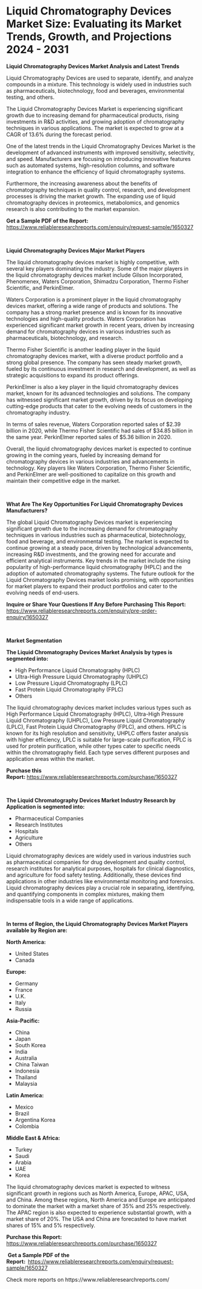 <p><h1>Liquid Chromatography Devices Market Size: Evaluating its Market Trends, Growth, and Projections 2024 - 2031</h1></p><p><strong>Liquid Chromatography Devices Market Analysis and Latest Trends</strong></p>
<p><p>Liquid Chromatography Devices are used to separate, identify, and analyze compounds in a mixture. This technology is widely used in industries such as pharmaceuticals, biotechnology, food and beverages, environmental testing, and others.</p><p>The Liquid Chromatography Devices Market is experiencing significant growth due to increasing demand for pharmaceutical products, rising investments in R&D activities, and growing adoption of chromatography techniques in various applications. The market is expected to grow at a CAGR of 13.6% during the forecast period.</p><p>One of the latest trends in the Liquid Chromatography Devices Market is the development of advanced instruments with improved sensitivity, selectivity, and speed. Manufacturers are focusing on introducing innovative features such as automated systems, high-resolution columns, and software integration to enhance the efficiency of liquid chromatography systems.</p><p>Furthermore, the increasing awareness about the benefits of chromatography techniques in quality control, research, and development processes is driving the market growth. The expanding use of liquid chromatography devices in proteomics, metabolomics, and genomics research is also contributing to the market expansion.</p></p>
<p><strong>Get a Sample PDF of the Report:&nbsp;</strong> <a href="https://www.reliableresearchreports.com/enquiry/request-sample/1650327">https://www.reliableresearchreports.com/enquiry/request-sample/1650327</a></p>
<p>&nbsp;</p>
<p><strong>Liquid Chromatography Devices Major Market Players</strong></p>
<p><p>The liquid chromatography devices market is highly competitive, with several key players dominating the industry. Some of the major players in the liquid chromatography devices market include Gilson Incorporated, Phenomenex, Waters Corporation, Shimadzu Corporation, Thermo Fisher Scientific, and PerkinElmer.</p><p>Waters Corporation is a prominent player in the liquid chromatography devices market, offering a wide range of products and solutions. The company has a strong market presence and is known for its innovative technologies and high-quality products. Waters Corporation has experienced significant market growth in recent years, driven by increasing demand for chromatography devices in various industries such as pharmaceuticals, biotechnology, and research.</p><p>Thermo Fisher Scientific is another leading player in the liquid chromatography devices market, with a diverse product portfolio and a strong global presence. The company has seen steady market growth, fueled by its continuous investment in research and development, as well as strategic acquisitions to expand its product offerings.</p><p>PerkinElmer is also a key player in the liquid chromatography devices market, known for its advanced technologies and solutions. The company has witnessed significant market growth, driven by its focus on developing cutting-edge products that cater to the evolving needs of customers in the chromatography industry.</p><p>In terms of sales revenue, Waters Corporation reported sales of $2.39 billion in 2020, while Thermo Fisher Scientific had sales of $34.85 billion in the same year. PerkinElmer reported sales of $5.36 billion in 2020.</p><p>Overall, the liquid chromatography devices market is expected to continue growing in the coming years, fueled by increasing demand for chromatography devices in various industries and advancements in technology. Key players like Waters Corporation, Thermo Fisher Scientific, and PerkinElmer are well-positioned to capitalize on this growth and maintain their competitive edge in the market.</p></p>
<p>&nbsp;</p>
<p><strong>What Are The Key Opportunities For Liquid Chromatography Devices Manufacturers?</strong></p>
<p><p>The global Liquid Chromatography Devices market is experiencing significant growth due to the increasing demand for chromatography techniques in various industries such as pharmaceutical, biotechnology, food and beverage, and environmental testing. The market is expected to continue growing at a steady pace, driven by technological advancements, increasing R&D investments, and the growing need for accurate and efficient analytical instruments. Key trends in the market include the rising popularity of high-performance liquid chromatography (HPLC) and the adoption of automated chromatography systems. The future outlook for the Liquid Chromatography Devices market looks promising, with opportunities for market players to expand their product portfolios and cater to the evolving needs of end-users.</p></p>
<p><strong>Inquire or Share Your Questions If Any Before Purchasing This Report:</strong> <a href="https://www.reliableresearchreports.com/enquiry/pre-order-enquiry/1650327">https://www.reliableresearchreports.com/enquiry/pre-order-enquiry/1650327</a></p>
<p>&nbsp;</p>
<p><strong>Market Segmentation</strong></p>
<p><strong>The Liquid Chromatography Devices Market Analysis by types is segmented into:</strong></p>
<p><ul><li>High Performance Liquid Chromatography (HPLC)</li><li>Ultra-High Pressure Liquid Chromatography (UHPLC)</li><li>Low Pressure Liquid Chromatography (LPLC)</li><li>Fast Protein Liquid Chromatography (FPLC)</li><li>Others</li></ul></p>
<p><p>The liquid chromatography devices market includes various types such as High Performance Liquid Chromatography (HPLC), Ultra-High Pressure Liquid Chromatography (UHPLC), Low Pressure Liquid Chromatography (LPLC), Fast Protein Liquid Chromatography (FPLC), and others. HPLC is known for its high resolution and sensitivity, UHPLC offers faster analysis with higher efficiency, LPLC is suitable for large-scale purification, FPLC is used for protein purification, while other types cater to specific needs within the chromatography field. Each type serves different purposes and application areas within the market.</p></p>
<p><strong>Purchase this Report:&nbsp;</strong><a href="https://www.reliableresearchreports.com/purchase/1650327">https://www.reliableresearchreports.com/purchase/1650327</a></p>
<p>&nbsp;</p>
<p><strong>The Liquid Chromatography Devices Market Industry Research by Application is segmented into:</strong></p>
<p><ul><li>Pharmaceutical Companies</li><li>Research Institutes</li><li>Hospitals</li><li>Agriculture</li><li>Others</li></ul></p>
<p><p>Liquid chromatography devices are widely used in various industries such as pharmaceutical companies for drug development and quality control, research institutes for analytical purposes, hospitals for clinical diagnostics, and agriculture for food safety testing. Additionally, these devices find applications in other industries like environmental monitoring and forensics. Liquid chromatography devices play a crucial role in separating, identifying, and quantifying components in complex mixtures, making them indispensable tools in a wide range of applications.</p></p>
<p>&nbsp;</p>
<p><strong>In terms of Region, the Liquid Chromatography Devices Market Players available by Region are:</strong></p>
<p>
    <p> <strong> North America: </strong>
        <ul>
            <li>United States</li>
            <li>Canada</li>
        </ul>
        </p> 
    <p> <strong> Europe: </strong>
        <ul>
            <li>Germany</li>
            <li>France</li>
            <li>U.K.</li>
            <li>Italy</li>
            <li>Russia</li>
        </ul>
        </p> 
    <p> <strong> Asia-Pacific: </strong>
        <ul>
            <li>China</li>
            <li>Japan</li>
            <li>South Korea</li>
            <li>India</li>
            <li>Australia</li>
            <li>China Taiwan</li>
            <li>Indonesia</li>
            <li>Thailand</li>
            <li>Malaysia</li>
        </ul>
        </p> 
    <p> <strong> Latin America: </strong>
        <ul>
            <li>Mexico</li>
            <li>Brazil</li>
            <li>Argentina Korea</li>
            <li>Colombia</li>
        </ul>
        </p> 
    <p> <strong> Middle East & Africa: </strong>
        <ul>
            <li>Turkey</li>
            <li>Saudi</li>
            <li>Arabia</li>
            <li>UAE</li>
            <li>Korea</li>
        </ul>
    </p>
    </p>
<p><p>The liquid chromatography devices market is expected to witness significant growth in regions such as North America, Europe, APAC, USA, and China. Among these regions, North America and Europe are anticipated to dominate the market with a market share of 35% and 25% respectively. The APAC region is also expected to experience substantial growth, with a market share of 20%. The USA and China are forecasted to have market shares of 15% and 5% respectively.</p></p>
<p><strong>Purchase this Report: </strong><a href="https://www.reliableresearchreports.com/purchase/1650327">https://www.reliableresearchreports.com/purchase/1650327</a></p>
<p>&nbsp;<strong>Get a Sample PDF of the Report:&nbsp;&nbsp;</strong><a href="https://www.reliableresearchreports.com/enquiry/request-sample/1650327">https://www.reliableresearchreports.com/enquiry/request-sample/1650327</a></p>
<p><strong></strong></p>
<p>Check more reports on https://www.reliableresearchreports.com/</p>